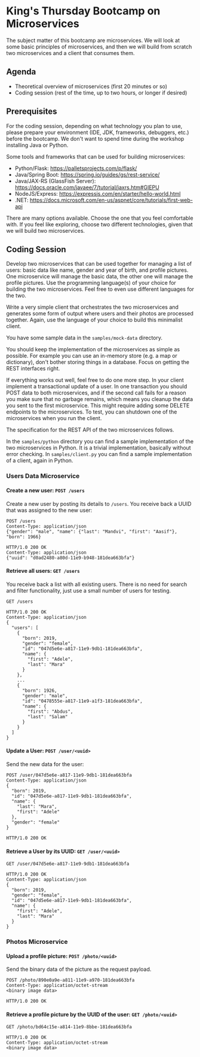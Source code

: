 # King's Thursday Bootcamp on Microservices

The subject matter of this bootcamp are microservices. We will look at some basic
principles of microservices, and then we will build from scratch two microservices
and a client that consumes them.

## Agenda

- Theoretical overview of microservices (first 20 minutes or so)
- Coding session (rest of the time, up to two hours, or longer if desired)

## Prerequisites

For the coding session, depending on what technology you plan to use, please prepare
your environment (IDE, JDK, frameworks, debuggers, etc.) before the bootcamp. We don't
want to spend time during the workshop installing Java or Python.

Some tools and frameworks that can be used for building microservices:

* Python/Flask: https://palletsprojects.com/p/flask/
* Java/Spring Boot: https://spring.io/guides/gs/rest-service/
* Java/JAX-RS (GlassFish Server):  https://docs.oracle.com/javaee/7/tutorial/jaxrs.htm#GIEPU
* NodeJS/Express: https://expressjs.com/en/starter/hello-world.html
* .NET: https://docs.microsoft.com/en-us/aspnet/core/tutorials/first-web-api

There are many options available. Choose the one that you feel comfortable with. If
you feel like exploring, choose two different technologies, given that we will build
two microservices.

## Coding Session

Develop two microservices that can be used together for managing a list of users:
basic data like name, gender and year of birth, and profile pictures. One
microservice will manage the basic data, the other one will manage the profile
pictures. Use the programming language(s) of your choice for building the two microservices.
Feel free to even use different languages for the two.

Write a very simple client that orchestrates the two microservices and generates 
some form of output where users and their photos are processed together. Again, use the language
of your choice to build this minimalist client.

You have some sample data in the `samples/mock-data` directory.

You should keep the implementation of the microservices as simple as possible. For
example you can use an in-memory store (e.g. a map or dictionary), don't bother
storing things in a database. Focus on getting the REST interfaces right.

If everything works out well, feel free to do one more step. In your client implement
a transactional update of a user. In one transaction you should POST data to both 
microservices, and if the second call fails for a reason you make sure that no garbage
remains, which means you cleanup the data you sent to the first microservice. This 
might require adding some DELETE endpoints to the microservices. To test, you can 
shutdown one of the microservices when you run the client.

The specification for the REST API of the two microservices follows.

In the `samples/python` directory you can find a sample implementation of the two 
microservices in Python. It is a trivial implementation, basically without error
checking. In `samples/client.py` you can find a sample implementation of a client,
again in Python.

### Users Data Microservice

#### Create a new user: `POST /users`

Create a new user by posting its details to `/users`. You receive back a UUID that
was assigned to the new user:

```
POST /users
Content-Type: application/json
{"gender": "male", "name": {"last": "Mandvi", "first": "Aasif"}, "born": 1966}
```

```
HTTP/1.0 200 OK
Content-Type: application/json
{"uuid": "d0ad2480-a80d-11e9-b948-181dea663bfa"}
```

#### Retrieve all users: `GET /users`

You receive back a list with all existing users. There is no need for search and
filter functionality, just use a small number of users for testing.

```
GET /users
```

```
HTTP/1.0 200 OK
Content-Type: application/json
{
  "users": [
    {
      "born": 2019, 
      "gender": "female", 
      "id": "047d5e6e-a817-11e9-9db1-181dea663bfa", 
      "name": {
        "first": "Adele", 
        "last": "Mara"
      }
    }, 
    ...
    {
      "born": 1926, 
      "gender": "male", 
      "id": "0478555e-a817-11e9-a1f3-181dea663bfa", 
      "name": {
        "first": "Abdus", 
        "last": "Salam"
      }
    }
  ]
}
```

#### Update a User: `POST /user/<uuid>`

Send the new data for the user:

```
POST /user/047d5e6e-a817-11e9-9db1-181dea663bfa
Content-Type: application/json
{
  "born": 2019,
  "id": "047d5e6e-a817-11e9-9db1-181dea663bfa",
  "name": {
    "last": "Mara",
    "first": "Adele"
  },
  "gender": "female"
}
```

```
HTTP/1.0 200 OK
```

#### Retrieve a User by its UUID: `GET /user/<uuid>`

```
GET /user/047d5e6e-a817-11e9-9db1-181dea663bfa
```

```
HTTP/1.0 200 OK
Content-Type: application/json
{
  "born": 2019, 
  "gender": "female", 
  "id": "047d5e6e-a817-11e9-9db1-181dea663bfa", 
  "name": {
    "first": "Adele", 
    "last": "Mara"
  }
}
```

### Photos Microservice

#### Upload a profile picture: `POST /photo/<uuid>`

Send the binary data of the picture as the request payload.

```
POST /photo/890e0a9e-a811-11e9-a970-181dea663bfa
Content-Type: application/octet-stream
<binary image data>
```

```
HTTP/1.0 200 OK
```

#### Retrieve a profile picture by the UUID of the user: `GET /photo/<uuid>`

```
GET /photo/bd64c15e-a814-11e9-8bbe-181dea663bfa
```

```
HTTP/1.0 200 OK
Content-Type: application/octet-stream
<binary image data>
```
